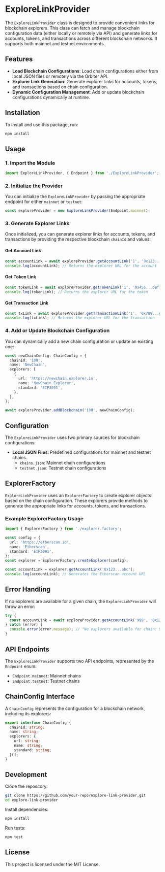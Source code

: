 
# ExploreLinkProvider

The `ExploreLinkProvider` class is designed to provide convenient links for blockchain explorers. This class can fetch and manage blockchain configuration data (either locally or remotely via API) and generate links for accounts, tokens, and transactions across different blockchain networks. It supports both mainnet and testnet environments.

## Features

- **Load Blockchain Configurations**: Load chain configurations either from local JSON files or remotely via the Orbiter API.
- **Explorer Link Generation**: Generate explorer links for accounts, tokens, and transactions based on chain configuration.
- **Dynamic Configuration Management**: Add or update blockchain configurations dynamically at runtime.

## Installation

To install and use this package, run:

```bash
npm install
```

## Usage

### 1. Import the Module

```typescript
import ExploreLinkProvider, { Endpoint } from './ExploreLinkProvider';
```

### 2. Initialize the Provider

You can initialize the `ExploreLinkProvider` by passing the appropriate endpoint for either `mainnet` or `testnet`:

```typescript
const exploreProvider = new ExploreLinkProvider(Endpoint.mainnet);
```

### 3. Generate Explorer Links

Once initialized, you can generate explorer links for accounts, tokens, and transactions by providing the respective blockchain `chainId` and values:

#### Get Account Link

```typescript
const accountLink = await exploreProvider.getAccountLink('1', '0x123...abc');
console.log(accountLink); // Returns the explorer URL for the account
```

#### Get Token Link

```typescript
const tokenLink = await exploreProvider.getTokenLink('1', '0x456...def');
console.log(tokenLink); // Returns the explorer URL for the token
```

#### Get Transaction Link

```typescript
const txLink = await exploreProvider.getTransactionLink('1', '0x789...ghi');
console.log(txLink); // Returns the explorer URL for the transaction
```

### 4. Add or Update Blockchain Configuration

You can dynamically add a new chain configuration or update an existing one:

```typescript
const newChainConfig: ChainConfig = {
  chainId: '100',
  name: 'NewChain',
  explorers: [
    {
      url: 'https://newchain.explorer.io',
      name: 'NewChain Explorer',
      standard: 'EIP3091',
    },
  ],
};

await exploreProvider.addBlockchain('100', newChainConfig);
```

## Configuration

The `ExploreLinkProvider` uses two primary sources for blockchain configurations:

- **Local JSON Files**: Predefined configurations for mainnet and testnet chains.
  - `chains.json`: Mainnet chain configurations
  - `testnet.json`: Testnet chain configurations

## ExplorerFactory

`ExploreLinkProvider` uses an `ExplorerFactory` to create explorer objects based on the chain configuration. These explorers provide methods to generate the appropriate links for accounts, tokens, and transactions.

### Example ExplorerFactory Usage

```typescript
import { ExplorerFactory } from './explorer.factory';

const config = {
  url: 'https://etherscan.io',
  name: 'Etherscan',
  standard: 'EIP3091',
};
const explorer = ExplorerFactory.createExplorer(config);

const accountLink = explorer.getAccountLink('0x123...abc');
console.log(accountLink); // Generates the Etherscan account URL
```

## Error Handling

If no explorers are available for a given chain, the `ExploreLinkProvider` will throw an error:

```typescript
try {
  const accountLink = await exploreProvider.getAccountLink('999', '0x123...abc');
} catch (error) {
  console.error(error.message); // "No explorers available for chain: 999"
}
```

## API Endpoints

The `ExploreLinkProvider` supports two API endpoints, represented by the `Endpoint` enum:

- `Endpoint.mainnet`: Mainnet chains
- `Endpoint.testnet`: Testnet chains

## ChainConfig Interface

A `ChainConfig` represents the configuration for a blockchain network, including its explorers:

```typescript
export interface ChainConfig {
  chainId: string;
  name: string;
  explorers: {
    url: string;
    name: string;
    standard: string;
  }[];
}
```

## Development

Clone the repository:

```bash
git clone https://github.com/your-repo/explore-link-provider.git
cd explore-link-provider
```

Install dependencies:

```bash
npm install
```

Run tests:

```bash
npm test
```

## License

This project is licensed under the MIT License.

